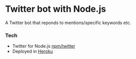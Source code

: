 # Twitter bot with Node.js
A Twitter bot that reponds to mentions/specific keywords etc.
### Tech
  - Twitter for Node.js [npm/twitter](https://www.npmjs.com/package/twitter)
  - Deployed in [Heroku](http://www.heroku.com)

